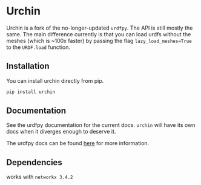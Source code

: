 # Urchin

Urchin is a fork of the no-longer-updated `urdfpy`. The API is still mostly the
same. The main difference currently is that you can load urdfs without the
meshes (which is ~100x faster) by passing the flag `lazy_load_meshes=True` to the `URDF.load` function.

## Installation
You can install urchin directly from pip.
```bash
pip install urchin
```
## Documentation

See the urdfpy documentation for the current docs. `urchin` will have its own
docs when it diverges enough to deserve it.

The urdfpy docs can be found [here](https://urdfpy.readthedocs.io/en/latest/examples/index.html) for
more information.


## Dependencies

works with `networkx 3.4.2` 
